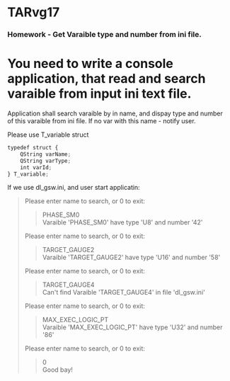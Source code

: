 # TARvg17

### Homework - Get Varaible type and number from ini file. 

# You need to write a console application, that read and search varaible from input ini text file. 
 
Application shall search varaible by in name, and dispay type and number of this varaible from ini file.
If no var with this name - notify user. 

Please use T_variable struct
```javascript
typedef struct {
    QString varName;
    QString varType;
    int varId;
} T_variable;
```

If we use dl_gsw.ini, and user start applicatin:  
> 
> Please enter name to search, or 0 to exit:   
> >PHASE_SM0   
> Varaible 'PHASE_SM0' have type 'U8' and number '42'   
>    
> Please enter name to search, or 0 to exit:   
> >TARGET_GAUGE2   
> Varaible 'TARGET_GAUGE2' have type 'U16' and number '58'   
>    
> Please enter name to search, or 0 to exit:   
> >TARGET_GAUGE4   
> Can't find Varaible 'TARGET_GAUGE4' in file 'dl_gsw.ini'   
> 
> Please enter name to search, or 0 to exit:   
> >MAX_EXEC_LOGIC_PT   
> Varaible 'MAX_EXEC_LOGIC_PT' have type 'U32' and number '86'   
>    
> Please enter name to search, or 0 to exit:   
> >0   
> Good bay!   
> 

